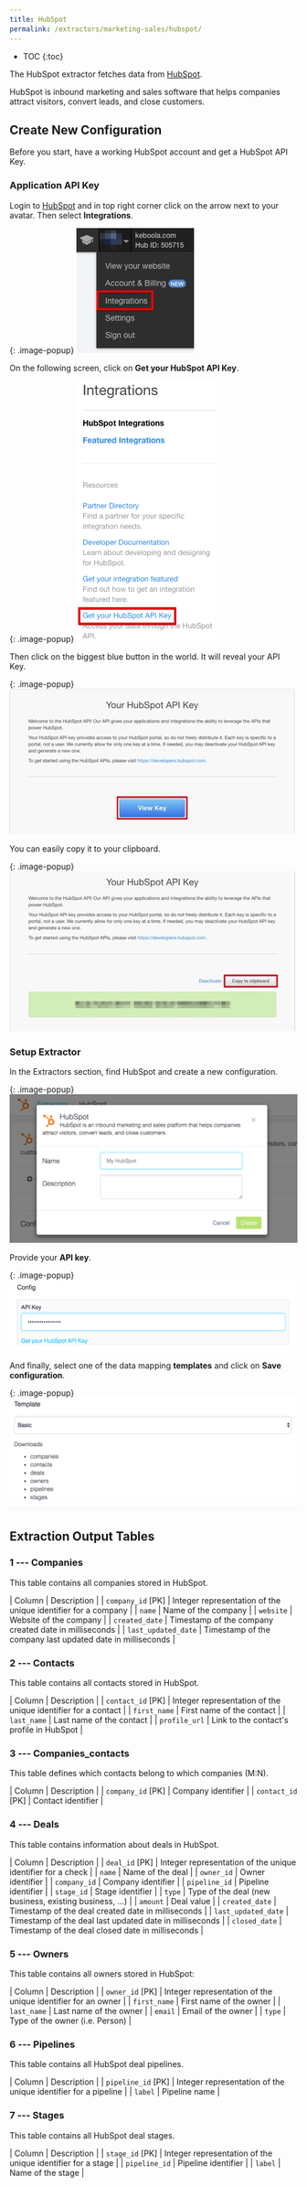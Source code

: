 ```yaml
---
title: HubSpot
permalink: /extractors/marketing-sales/hubspot/
---
```


* TOC
{:toc}

The HubSpot extractor fetches data from [HubSpot](http://www.hubspot.com/).

HubSpot is inbound marketing and sales software that helps companies attract visitors, convert leads, and close customers.

## Create New Configuration
Before you start, have a working HubSpot account and get a HubSpot API Key.

### Application API Key

Login to [HubSpot](http://www.hubspot.com/) and in top right corner click on the arrow next to your avatar. Then select **Integrations**.

{: .image-popup}
![HubSpot Logged Menu](/extractors/marketing-sales/hubspot/03-logged-menu.jpg)

On the following screen, click on **Get your HubSpot API Key**.

{: .image-popup}
![HubSpot Integrations](/extractors/marketing-sales/hubspot/04-integrations.jpg)

Then click on the biggest blue button in the world. It will reveal your API Key.

{: .image-popup}
![HubSpot API](/extractors/marketing-sales/hubspot/05-key.png)

You can easily copy it to your clipboard.

{: .image-popup}
![HubSpot API](/extractors/marketing-sales/hubspot/05-key-clipboard.png)

### Setup Extractor
In the Extractors section, find HubSpot and create a new configuration.

{: .image-popup}
![HubSpot New Configuration](/extractors/marketing-sales/hubspot/01-new-configuration.png)

Provide your **API key**.

{: .image-popup}
![HubSpot Credentials](/extractors/marketing-sales/hubspot/02-credentials.png)

And finally, select one of the data mapping **templates** and click on **Save configuration**.

{: .image-popup}
![HubSpot Data Mapping](/extractors/marketing-sales/hubspot/06-template.png)

## Extraction Output Tables

### 1 --- Companies
This table contains all companies stored in HubSpot.

| Column | Description |
| `company_id` [PK] | Integer representation of the unique identifier for a company |
| `name` | Name of the company |
| `website` | Website of the company |
| `created_date` | Timestamp of the company created date in milliseconds |
| `last_updated_date` | Timestamp of the company last updated date in milliseconds |

### 2 --- Contacts
This table contains all contacts stored in HubSpot.

| Column | Description |
| `contact_id` [PK] | Integer representation of the unique identifier for a contact |
| `first_name` | First name of the contact |
| `last_name` | Last name of the contact |
| `profile_url` | Link to the contact's profile in HubSpot |

### 3 --- Companies_contacts
This table defines which contacts belong to which companies (M:N).

| Column | Description |
| `company_id` [PK] | Company identifier |
| `contact_id` [PK] | Contact identifier |

### 4 --- Deals
This table contains information about deals in HubSpot.

| Column | Description |
| `deal_id` [PK] | Integer representation of the unique identifier for a check |
| `name` | Name of the deal |
| `owner_id` | Owner identifier |
| `company_id` | Company identifier |
| `pipeline_id` | Pipeline identifier |
| `stage_id` | Stage identifier |
| `type` | Type of the deal (new business, existing business, ...) |
| `amount` | Deal value |
| `created_date` | Timestamp of the deal created date in milliseconds |
| `last_updated_date` | Timestamp of the deal last updated date in milliseconds |
| `closed_date` | Timestamp of the deal closed date in milliseconds |

### 5 --- Owners
This table contains all owners stored in HubSpot:

| Column | Description |
| `owner_id` [PK] | Integer representation of the unique identifier for an owner |
| `first_name` | First name of the owner |
| `last_name` | Last name of the owner |
| `email` | Email of the owner |
| `type` | Type of the owner (i.e. Person) |

### 6 --- Pipelines
This table contains all HubSpot deal pipelines.

| Column | Description |
| `pipeline_id` [PK] | Integer representation of the unique identifier for a pipeline |
| `label` | Pipeline name |

### 7 --- Stages
This table contains all HubSpot deal stages.

| Column | Description |
| `stage_id` [PK] | Integer representation of the unique identifier for a stage |
| `pipeline_id` | Pipeline identifier |
| `label` | Name of the stage |
